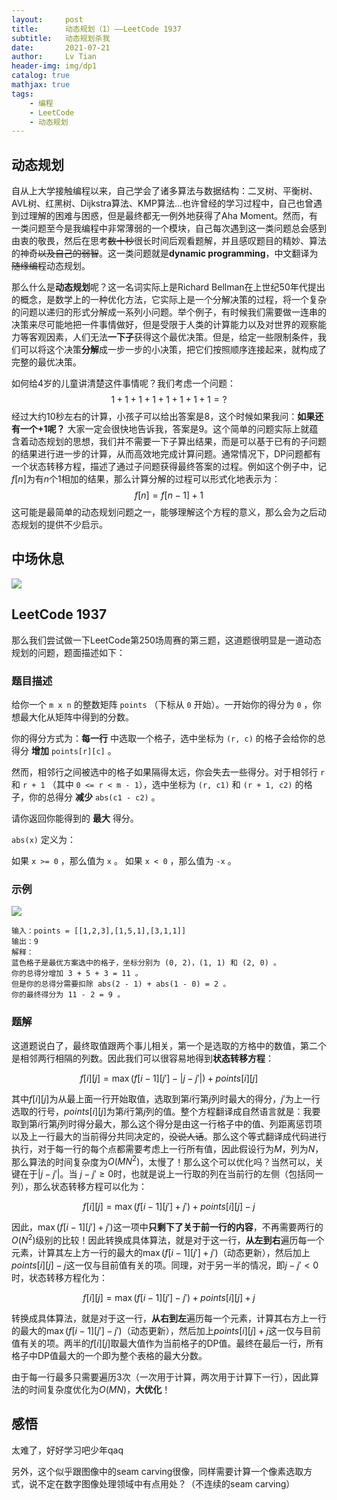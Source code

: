 ```yaml
---
layout:     post
title:      动态规划（1）——LeetCode 1937
subtitle:   动态规划杀我
date:       2021-07-21
author:     Lv Tian
header-img: img/dp1
catalog: true
mathjax: true
tags:
    - 编程
    - LeetCode
    - 动态规划
--- 
```


## 动态规划

自从上大学接触编程以来，自己学会了诸多算法与数据结构：二叉树、平衡树、AVL树、红黑树、Dijkstra算法、KMP算法...也许曾经的学习过程中，自己也曾遇到过理解的困难与困惑，但是最终都无一例外地获得了Aha Moment。然而，有一类问题至今是我编程中非常薄弱的一个模块，自己每次遇到这一类问题总会感到由衷的敬畏，然后在思考~~数十秒~~很长时间后观看题解，并且感叹题目的精妙、算法的神奇~~以及自己的弱智~~。这一类问题就是**dynamic programming**，中文翻译为~~随缘编程~~动态规划。

那么什么是**动态规划**呢？这一名词实际上是Richard Bellman在上世纪50年代提出的概念，是数学上的一种优化方法，它实际上是一个分解决策的过程，将一个复杂的问题以递归的形式分解成一系列小问题。举个例子，有时候我们需要做一连串的决策来尽可能地把一件事情做好，但是受限于人类的计算能力以及对世界的观察能力等客观因素，人们无法**一下子**获得这个最优决策。但是，给定一些限制条件，我们可以将这个决策**分解**成一步一步的小决策，把它们按照顺序连接起来，就构成了完整的最优决策。

如何给4岁的儿童讲清楚这件事情呢？我们考虑一个问题：
$$ 1+1+1+1+1+1+1+1 = ?$$
经过大约10秒左右的计算，小孩子可以给出答案是$8$，这个时候如果我问：**如果还有一个$+1$呢？** 大家一定会很快地告诉我，答案是9。这个简单的问题实际上就蕴含着动态规划的思想，我们并不需要一下子算出结果，而是可以基于已有的子问题的结果进行进一步的计算，从而高效地完成计算问题。通常情况下，DP问题都有一个状态转移方程，描述了通过子问题获得最终答案的过程。例如这个例子中，记$f[n]$为有$n$个$1$相加的结果，那么计算分解的过程可以形式化地表示为：
$$f[n] = f[n-1] + 1$$
这可能是最简单的动态规划问题之一，能够理解这个方程的意义，那么会为之后动态规划的提供不少启示。

## 中场休息

![](https://lvt99.github.io/img/tuzi.png)

## LeetCode 1937
那么我们尝试做一下LeetCode第250场周赛的第三题，这道题很明显是一道动态规划的问题，题面描述如下：

### 题目描述

给你一个 `m x n` 的整数矩阵 `points` （下标从 `0` 开始）。一开始你的得分为 `0` ，你想最大化从矩阵中得到的分数。

你的得分方式为：**每一行** 中选取一个格子，选中坐标为 `(r, c)` 的格子会给你的总得分 **增加** `points[r][c]` 。

然而，相邻行之间被选中的格子如果隔得太远，你会失去一些得分。对于相邻行 `r` 和 `r + 1` （其中 `0 <= r < m - 1`），选中坐标为 `(r, c1)` 和 `(r + 1, c2)` 的格子，你的总得分 **减少** `abs(c1 - c2)` 。

请你返回你能得到的 **最大** 得分。

`abs(x)` 定义为：

如果 `x >= 0` ，那么值为 `x` 。
如果 `x < 0` ，那么值为 `-x` 。

### 示例

![](https://lvt99.github.io/img/1937-input1.png)
```
输入：points = [[1,2,3],[1,5,1],[3,1,1]]
输出：9
解释：
蓝色格子是最优方案选中的格子，坐标分别为 (0, 2)，(1, 1) 和 (2, 0) 。
你的总得分增加 3 + 5 + 3 = 11 。
但是你的总得分需要扣除 abs(2 - 1) + abs(1 - 0) = 2 。
你的最终得分为 11 - 2 = 9 。
```
### 题解

这道题说白了，最终取值跟两个事儿相关，第一个是选取的方格中的数值，第二个是相邻两行相隔的列数。因此我们可以很容易地得到**状态转移方程**：

$$f[i][j] = \max(f[i-1][j'] - |j-j'|) + points[i][j]$$

其中$f[i][j]$为从最上面一行开始取值，选取到第$i$行第$j$列时最大的得分，$j'$为上一行选取的行号，$points[i][j]$为第$i$行第$j$列的值。整个方程翻译成自然语言就是：我要取到第$i$行第$j$列时得分最大，那么这个得分是由这一行格子中的值、列距离惩罚项以及上一行最大的当前得分共同决定的，~~没说人话~~。那么这个等式翻译成代码进行执行，对于每一行的每个点都需要考虑上一行所有值，因此假设行为$M$，列为$N$，那么算法的时间复杂度为$O(MN^2)$，太慢了！那么这个可以优化吗？当然可以，关键在于$\vert j-j'\vert$。当 $j-j'\geq 0$时，也就是说上一行取的列在当前行的左侧（包括同一列），那么状态转移方程可以化为：

$$f[i][j] = \max(f[i-1][j'] +j') + points[i][j] - j$$

因此，$\max(f[i-1][j'] +j')$这一项中**只剩下了关于前一行的内容**，不再需要两行的$O(N^2)$级别的比较！因此转换成具体算法，就是对于这一行，**从左到右**遍历每一个元素，计算其左上方一行的最大的$\max(f[i-1][j'] +j')$（动态更新），然后加上$points[i][j] - j$这一仅与目前值有关的项。同理，对于另一半的情况，即$j-j'< 0$时，状态转移方程化为：

$$f[i][j] = \max(f[i-1][j'] -j') + points[i][j] + j$$

转换成具体算法，就是对于这一行，**从右到左**遍历每一个元素，计算其右方上一行的最大的$\max(f[i-1][j'] - j')$（动态更新），然后加上$points[i][j] + j$这一仅与目前值有关的项。两半的$f[i][j]$取最大值作为当前格子的DP值。最终在最后一行，所有格子中DP值最大的一个即为整个表格的最大分数。

由于每一行最多只需要遍历3次（一次用于计算，两次用于计算下一行），因此算法的时间复杂度优化为$O(MN)$，**大优化**！

## 感悟

太难了，好好学习吧少年qaq

另外，这个似乎跟图像中的seam carving很像，同样需要计算一个像素选取方式，说不定在数字图像处理领域中有点用处？（不连续的seam carving）
